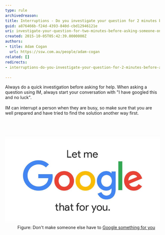 ```yaml
---
type: rule
archivedreason: 
title: Interruptions - Do you investigate your question for 2 minutes before asking someone on IM?
guid: a876466b-f24d-4393-840d-cbd12946121e
uri: investigate-your-question-for-two-minutes-before-asking-someone-on-im
created: 2015-10-05T05:42:39.0000000Z
authors:
- title: Adam Cogan
  url: https://ssw.com.au/people/adam-cogan
related: []
redirects:
- interruptions-do-you-investigate-your-question-for-2-minutes-before-asking-someone-on-im

---
```



<div>Always do a quick investigation before asking for help. When asking a question using IM, always start your conversation with "I have googled this and no luck".<br></div><div><br></div><div>IM can interrupt a person when they are busy, so make sure that you are well prepared and have tried to find the solution another way first.</div><br>
<br><excerpt class='endintro'></excerpt><br>
<dl class="image"><dt>​<img src="lmgtfy.jpg" alt="lmgtfy.jpg" />​</dt><dd>Figure: Don't make someone else have to <a href="http://lmgtfy.com/">Google something​ for you​​</a><br></dd></dl>


